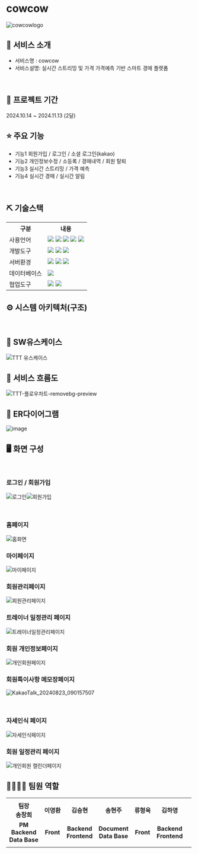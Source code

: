 # cowcow 
![cowcowlogo](https://github.com/user-attachments/assets/af3ad80c-89ff-45c0-bcfc-98f5b620a26b)


## 👀 서비스 소개
* 서비스명 : cowcow
* 서비스설명: 실시간 스트리밍 및 가격 가격예측 기반 스마트 경매 플랫폼
<br>

## 📅 프로젝트 기간
2024.10.14 ~ 2024.11.13 (2달)
<br>

## ⭐ 주요 기능
* 기능1 회원가입 / 로그인 / 소셜 로그인(kakao)
* 기능2 개인정보수정 / 소등록 / 경매내역 / 회원 탈퇴
* 기능3 실시간 스트리밍 / 가격 예측
* 기능4 실시간 경매 / 실시간 알림
<br>

## ⛏ 기술스택
<table>
    <tr>
        <th>구분</th>
        <th>내용</th>
    </tr>
    <tr>
        <td>사용언어</td>
        <td>
            <img src="https://img.shields.io/badge/Python-3776AB?style=for-the-badge&logo=Python&logoColor=white"/>
            <img src="https://img.shields.io/badge/Java-007396?style=for-the-badge&logo=java&logoColor=white"/>
            <img src="https://img.shields.io/badge/HTML5-E34F26?style=for-the-badge&logo=HTML5&logoColor=white"/>
            <img src="https://img.shields.io/badge/CSS3-1572B6?style=for-the-badge&logo=CSS3&logoColor=white"/>
            <img src="https://img.shields.io/badge/JavaScript-F7DF1E?style=for-the-badge&logo=JavaScript&logoColor=white"/>
        </td>
    </tr>
    <tr>
        <td>개발도구</td>
        <td>
            <img src="https://img.shields.io/badge/Eclipse-2C2255?style=for-the-badge&logo=Eclipse&logoColor=white"/>
            <img src="https://img.shields.io/badge/Visual_Studio_Code-0078D4?style=for-the-badge&logo=visual%20studio%20code&logoColor=white"/>
            <img src="https://img.shields.io/badge/Anaconda-44A833?style=for-the-badge&logo=Anaconda&logoColor=white"/>
        </td>
    </tr>
    <tr>
        <td>서버환경</td>
        <td>
            <img src="https://img.shields.io/badge/Apache Tomcat-D22128?style=for-the-badge&logo=ApacheTomcat&logoColor=white"/>
            <img src="https://img.shields.io/badge/Spring_Boot-6DB33F?style=for-the-badge&logo=spring-boot&logoColor=white"/>
            <img src="https://img.shields.io/badge/Flask-000000?style=for-the-badge&logo=Flask&logoColor=white"/> 
        </td>
    </tr>
    <tr>
        <td>데이터베이스</td>
        <td>
            <img src="https://img.shields.io/badge/MySQL-4479A1?style=for-the-badge&logo=MySQL&logoColor=white"/> 
        </td>
    </tr>
    <tr>
        <td>협업도구</td>
        <td>
            <img src="https://img.shields.io/badge/Git-F05032?style=for-the-badge&logo=Git&logoColor=white"/>
            <img src="https://img.shields.io/badge/GitHub-181717?style=for-the-badge&logo=GitHub&logoColor=white"/>
        </td>
    </tr>
</table>


## ⚙ 시스템 아키텍처(구조)
<br>

## 📌 SW유스케이스
![TTT 유스케이스](https://github.com/user-attachments/assets/8e859a2b-fa90-4253-bd65-d5bc27e5f7a9)


## 📌 서비스 흐름도
![TTT-플로우차트-removebg-preview](https://github.com/user-attachments/assets/42d274ce-8422-4480-8732-c98c01e2470a)
<br>



## 📌 ER다이어그램
![image](https://github.com/user-attachments/assets/bf12db60-f5e0-4a1c-8c31-684f6d9b2ca5)
<br>

## 🖥 화면 구성


<br>

### 로그인 / 회원가입
![로그인](https://github.com/user-attachments/assets/32c9f1b5-1379-4379-9332-f0de9eb95e9e)![회원가입](https://github.com/user-attachments/assets/0dfef385-9ef5-48af-ac55-8ce4091616dc)


<br>

### 홈페이지  
![홈화면](https://github.com/user-attachments/assets/74b66658-bd05-40e0-a482-ba16790ec512)
<br>

### 마이페이지 
![마이페이지](https://github.com/user-attachments/assets/611d274c-e81f-4be1-8585-a9d83784e6da)
<br>

### 회원관리페이지
![회원관리페이지](https://github.com/user-attachments/assets/2b3f9663-6d10-455a-807f-1eed03dcc92f)
<br>

### 트레이너 일정관리 페이지
![트레이너일정관리페이지](https://github.com/user-attachments/assets/14b39ca7-782c-4f7c-ad64-b79637f751ab)
<br>

### 회원 개인정보페이지
![개인회원페이지](https://github.com/user-attachments/assets/2e636ec3-5c48-4a1e-8ece-4005fe169c94)
<br>


### 회원특이사항 메모장페이지
![KakaoTalk_20240823_090157507](https://github.com/user-attachments/assets/48ef2b93-15af-48b7-a542-10bd814074fb)

<br>

### 자세인식 페이지
![자세인식페이지](https://github.com/user-attachments/assets/76d79a21-4ae4-4dee-adfe-a2fdf3202326)
<br>

### 회원 일정관리 페이지
![개인회원 캘린더페이지](https://github.com/user-attachments/assets/0e8d832a-2f60-46d3-8e6f-b966e1c86e0a)
<br>


## 👨‍👩‍👦‍👦 팀원 역할
<table>
  <tr>
    <td></td>
    <td></td>
    <td></td>
    <td></td>
    <td></td>
    <td></td>
  </tr>
  <tr>
    <td align="center"><strong>팀장<br>송창희</strong></td>
    <td align="center"><strong>이영환</strong></td>
    <td align="center"><strong>김승현</strong></td>
    <td align="center"><strong>송현주</strong></td>
    <td align="center"><strong>류형욱</strong></td>
    <td align="center"><strong>김하영</strong></td>
  </tr>
  <tr>
    <td align="center"><b>PM<br>Backend<br>Data Base</b></td>
    <td align="center"><b>Front</b></td>
    <td align="center"><b>Backend<br>Frontend</b></td>
    <td align="center"><b>Document<br>Data Base</b></td>
    <td align="center"><b>Front</b></td>
    <td align="center"><b>Backend<br>Frontend</b></td>
  </tr>
  <tr>
    <td align="center"><a></a></td>
    <td align="center"><a></a></td>
    <td align="center"><a></a></td>
    <td align="center"><a></a></td>
    <td align="center"><a></a></td>
    <td align="center"><a></a></td>
    <td align="center"><a></a></td>
    
  </tr>
</table>













